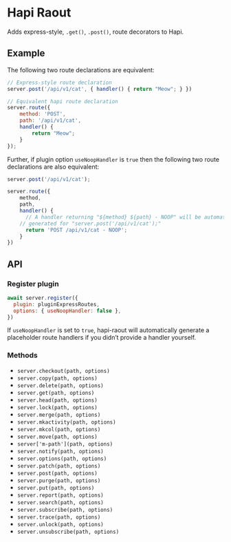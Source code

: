 # Hapi Raout
Adds express-style, `.get()`, `.post()`, route decorators to Hapi.

## Example
The following two route declarations are equivalent: 
```javascript
// Express-style route declaration
server.post('/api/v1/cat', { handler() { return "Meow"; } })

// Equivalent hapi route declaration
server.route({
	method: 'POST',
	path: '/api/v1/cat',
	handler() {
		return "Meow";
	}
});
```

Further, if plugin option  `useNoopHandler`  is `true` then the following two route declarations are also equivalent:
```javascript
server.post('/api/v1/cat');

server.route({
	method,
	path,
	handler() {
	  // A handler returning "${method} ${path} - NOOP" will be automatically
    // generated for "server.post('/api/v1/cat');"
	  return 'POST /api/v1/cat - NOOP';
	}
})
```

## API
### Register plugin
```javascript
await server.register({
  plugin: pluginExpressRoutes,
  options: { useNoopHandler: false },
})
```

If `useNoopHandler` is set to `true`, hapi-raout will automatically generate a placeholder route handlers if you didn’t provide a handler yourself.

### Methods
 * `server.checkout(path, options)`
 * `server.copy(path, options)`
 * `server.delete(path, options)`
 * `server.get(path, options)`
 * `server.head(path, options)`
 * `server.lock(path, options)`
 * `server.merge(path, options)`
 * `server.mkactivity(path, options)`
 * `server.mkcol(path, options)`
 * `server.move(path, options)`
 * `server['m-path'](path, options)`
 * `server.notify(path, options)`
 * `server.options(path, options)`
 * `server.patch(path, options)`
 * `server.post(path, options)`
 * `server.purge(path, options)`
 * `server.put(path, options)`
 * `server.report(path, options)`
 * `server.search(path, options)`
 * `server.subscribe(path, options)`
 * `server.trace(path, options)`
 * `server.unlock(path, options)`
 * `server.unsubscribe(path, options)`
